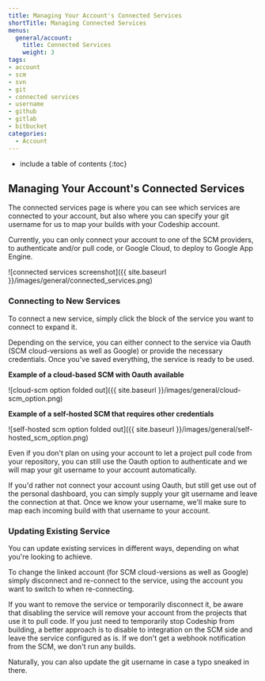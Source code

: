 ```yaml
---
title: Managing Your Account's Connected Services
shortTitle: Managing Connected Services
menus:
  general/account:
    title: Connected Services
    weight: 3
tags:
- account
- scm
- svn
- git
- connected services
- username
- github
- gitlab
- bitbucket
categories:
  - Account
---
```


* include a table of contents
{:toc}

## Managing Your Account's Connected Services

The connected services page is where you can see which services are connected to your account, but also where you can specify your git username for us to map your builds with your Codeship account.

Currently, you can only connect your account to one of the SCM providers, to authenticate and/or pull code, or Google Cloud, to deploy to Google App Engine.

![connected services screenshot]({{ site.baseurl }}/images/general/connected_services.png)

### Connecting to New Services

To connect a new service, simply click the block of the service you want to connect to expand it.

Depending on the service, you can either connect to the service via Oauth (SCM cloud-versions as well as Google) or provide the necessary credentials. Once you've saved everything, the service is ready to be used.

**Example of a cloud-based SCM with Oauth available**

![cloud-scm option folded out]({{ site.baseurl }}/images/general/cloud-scm_option.png)

**Example of a self-hosted SCM that requires other credentials**

![self-hosted scm option folded out]({{ site.baseurl }}/images/general/self-hosted_scm_option.png)

Even if you don't plan on using your account to let a project pull code from your repository, you can still use the Oauth option to authenticate and we will map your git username to your account automatically.

If you'd rather not connect your account using Oauth, but still get use out of the personal dashboard, you can simply supply your git username and leave the connection at that. Once we know your username, we'll make sure to map each incoming build with that username to your account.

### Updating Existing Service

You can update existing services in different ways, depending on what you're looking to achieve.

To change the linked account (for SCM cloud-versions as well as Google) simply disconnect and re-connect to the service, using the account you want to switch to when re-connecting.

If you want to remove the service or temporarily disconnect it, be aware that disabling the service will remove your account from the projects that use it to pull code. If you just need to temporarily stop Codeship from building, a better approach is to disable to integration on the SCM side and leave the service configured as is. If we don't get a webhook notification from the SCM, we don't run any builds.

Naturally, you can also update the git username in case a typo sneaked in there.
